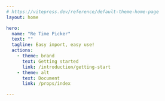 ```yaml
---
# https://vitepress.dev/reference/default-theme-home-page
layout: home

hero:
  name: "Re Time Picker"
  text: ""
  tagline: Easy import, easy use!
  actions:
    - theme: brand
      text: Getting started
      link: /introduction/getting-start
    - theme: alt
      text: Document
      link: /props/index

---
```


